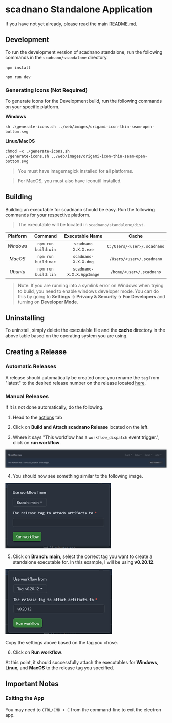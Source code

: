 # scadnano Standalone Application

If you have not yet already, please read the main [README.md](../README.md).

## Development

To run the development version of scadnano standalone, run the following commands in the `scadnano/standalone` directory.

```shell
npm install
```

```shell
npm run dev
```

### Generating Icons (Not Required)

To generate icons for the Development build, run the following commands on your specific platform.

**Windows**

```shell
sh .\generate-icons.sh ../web/images/origami-icon-thin-seam-open-bottom.svg
```

**Linux/MacOS**
```shell
chmod +x ./generate-icons.sh
./generate-icons.sh ../web/images/origami-icon-thin-seam-open-bottom.svg
```

> You must have imagemagick installed for all platforms.

> For MacOS, you must also have iconutil installed.

## Building

Building an executable for scadnano should be easy. Run the following commands for your respective platform.

> The executable will be located in `scadnano/standalone/dist`.

| **Platform** |     **Command**     |    **Executable Name**    |          **Cache**          |
|:------------:|:-------------------:|:-------------------------:|:---------------------------:|
|  *Windows*   | `npm run build:win` |   `scadnano X.X.X.exe`    | `C:/Users/<user>/.scadnano` |
|   *MacOS*    | `npm run build:mac` |   `scadnano-X.X.X.dmg`    |  `/Users/<user>/.scadnano`  |
|   *Ubuntu*   | `npm run build:lin` | `scadnano-X.X.X.AppImage` |  `/home/<user>/.scadnano`   |

> Note: If you are running into a symlink error on Windows when trying to build, you need to enable windows developer mode. You can do this by going to **Settings -> Privacy & Security -> For Developers** and turning on **Developer Mode**.

## Uninstalling

To uninstall, simply delete the executable file and the **cache** directory in the above table based on the operating system you are using.

## Creating a Release

### Automatic Releases

A release should automatically be created once you rename the `tag` from "latest" to the desired release number on the release located [here](https://github.com/UC-Davis-molecular-computing/scadnano/releases).

### Manual Releases

If it is not done automatically, do the following.

1) Head to the [actions](https://github.com/UC-Davis-molecular-computing/scadnano/actions) tab

2) Click on **Build and Attach scadnano Release** located on the left.

3) Where it says "This workflow has a `workflow_dispatch` event trigger.", click on **run workflow**.

![workflow_dispatch.png](assets/workflow_dispatch.png)

4) You should now see something similar to the following image.

![use_workflow_from_original.png](assets/use_workflow_from_original.png)

5) Click on **Branch: main**, select the correct tag you want to create a standalone executable for. In this example, I will be using **v0.20.12**.

![use_workflow_from_edited.png](assets/use_workflow_from_edited.png)

Copy the settings above based on the tag you chose.

6) Click on **Run workflow**.

At this point, it should successfully attach the executables for **Windows**, **Linux**, and **MacOS** to the release tag you specified.

## Important Notes

### Exiting the App

You may need to `CTRL/CMD + C` from the command-line to exit the electron app.